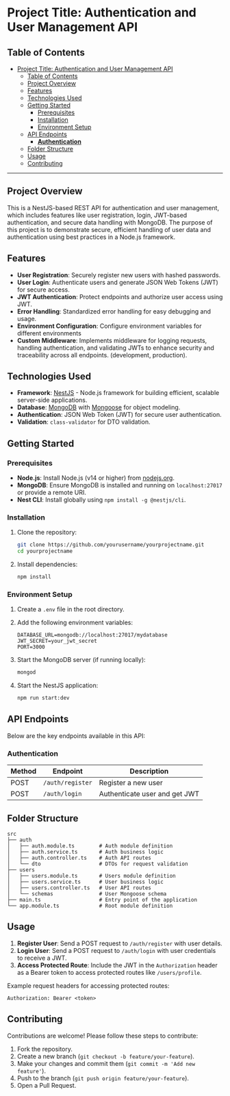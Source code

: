 # Project Title: Authentication and User Management API

## Table of Contents

- [Project Title: Authentication and User Management API](#project-title-authentication-and-user-management-api)
  - [Table of Contents](#table-of-contents)
  - [Project Overview](#project-overview)
  - [Features](#features)
  - [Technologies Used](#technologies-used)
  - [Getting Started](#getting-started)
    - [Prerequisites](#prerequisites)
    - [Installation](#installation)
    - [Environment Setup](#environment-setup)
  - [API Endpoints](#api-endpoints)
    - [**Authentication**](#authentication)
  - [Folder Structure](#folder-structure)
  - [Usage](#usage)
  - [Contributing](#contributing)

---

## Project Overview

This is a NestJS-based REST API for authentication and user management, which includes features like user registration, login, JWT-based authentication, and secure data handling with MongoDB. The purpose of this project is to demonstrate secure, efficient handling of user data and authentication using best practices in a Node.js framework.

## Features

- **User Registration**: Securely register new users with hashed passwords.
- **User Login**: Authenticate users and generate JSON Web Tokens (JWT) for secure access.
- **JWT Authentication**: Protect endpoints and authorize user access using JWT.
- **Error Handling**: Standardized error handling for easy debugging and usage.
- **Environment Configuration**: Configure environment variables for different environments
- **Custom Middleware**: Implements middleware for logging requests, handling authentication, and validating JWTs to enhance security and traceability across all endpoints. (development, production).

## Technologies Used

- **Framework**: [NestJS](https://nestjs.com/) - Node.js framework for building efficient, scalable server-side applications.
- **Database**: [MongoDB](https://www.mongodb.com/) with [Mongoose](https://mongoosejs.com/) for object modeling.
- **Authentication**: JSON Web Token (JWT) for secure user authentication.
- **Validation**: `class-validator` for DTO validation.

## Getting Started

### Prerequisites

- **Node.js**: Install Node.js (v14 or higher) from [nodejs.org](https://nodejs.org/).
- **MongoDB**: Ensure MongoDB is installed and running on `localhost:27017` or provide a remote URI.
- **Nest CLI**: Install globally using `npm install -g @nestjs/cli`.

### Installation

1. Clone the repository:

   ```bash
   git clone https://github.com/yourusername/yourprojectname.git
   cd yourprojectname
   ```

2. Install dependencies:
   ```bash
   npm install
   ```

### Environment Setup

1. Create a `.env` file in the root directory.
2. Add the following environment variables:

   ```plaintext
   DATABASE_URL=mongodb://localhost:27017/mydatabase
   JWT_SECRET=your_jwt_secret
   PORT=3000
   ```

3. Start the MongoDB server (if running locally):

   ```bash
   mongod
   ```

4. Start the NestJS application:
   ```bash
   npm run start:dev
   ```

## API Endpoints

Below are the key endpoints available in this API:

### **Authentication**

| Method | Endpoint         | Description                   |
| ------ | ---------------- | ----------------------------- |
| POST   | `/auth/register` | Register a new user           |
| POST   | `/auth/login`    | Authenticate user and get JWT |

## Folder Structure

```plaintext
src
├── auth
│   ├── auth.module.ts        # Auth module definition
│   ├── auth.service.ts       # Auth business logic
│   ├── auth.controller.ts    # Auth API routes
│   └── dto                   # DTOs for request validation
├── users
│   ├── users.module.ts       # Users module definition
│   ├── users.service.ts      # User business logic
│   ├── users.controller.ts   # User API routes
│   └── schemas               # User Mongoose schema
├── main.ts                   # Entry point of the application
└── app.module.ts             # Root module definition
```

## Usage

1. **Register User**: Send a POST request to `/auth/register` with user details.
2. **Login User**: Send a POST request to `/auth/login` with user credentials to receive a JWT.
3. **Access Protected Route**: Include the JWT in the `Authorization` header as a Bearer token to access protected routes like `/users/profile`.

Example request headers for accessing protected routes:

```plaintext
Authorization: Bearer <token>
```

## Contributing

Contributions are welcome! Please follow these steps to contribute:

1. Fork the repository.
2. Create a new branch (`git checkout -b feature/your-feature`).
3. Make your changes and commit them (`git commit -m 'Add new feature'`).
4. Push to the branch (`git push origin feature/your-feature`).
5. Open a Pull Request.
